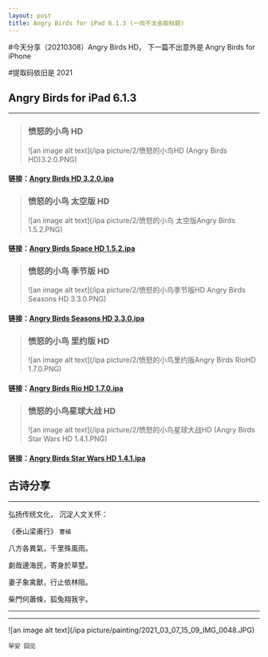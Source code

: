 ```yaml
---
layout: post
title: Angry Birds for iPad 6.1.3 (一向不太会取标题)  
---
```


#今天分享（20210308）Angry Birds HD， 下一篇不出意外是 Angry Birds for iPhone

#提取码依旧是 2021

## Angry Birds for iPad 6.1.3 ##
----
> ### **愤怒的小鸟 HD**
> ![an image alt text](/ipa picture/2/愤怒的小鸟HD (Angry Birds HD)3.2.0.PNG)
#### 链接：[Angry Birds HD 3.2.0.ipa](https://pan.baidu.com/s/1rXHOGiTHhkrFunSCwrEEGA)  

> ### **愤怒的小鸟 太空版 HD**
> ![an image alt text](/ipa picture/2/愤怒的小鸟 太空版Angry Birds 1.5.2.PNG)
#### 链接：[Angry Birds Space HD 1.5.2.ipa](https://pan.baidu.com/s/1fjYh0IqonS4_hQygq7JB0w) 
 
> ### **愤怒的小鸟 季节版 HD** 
> ![an image alt text](/ipa picture/2/愤怒的小鸟季节版HD Angry Birds Seasons HD 3.3.0.PNG)
#### 链接：[Angry Birds Seasons HD 3.3.0.ipa](https://pan.baidu.com/s/1lmEemlUzSQuVoIGqNmdoLg) 

> ### **愤怒的小鸟 里约版 HD** 
> ![an image alt text](/ipa picture/2/愤怒的小鸟里约版Angry Birds RioHD 1.7.0.PNG)
#### 链接：[Angry Birds Rio HD 1.7.0.ipa](https://pan.baidu.com/s/1eDY08NcdCaKRi5CiBf7mSA) 

> ### **愤怒的小鸟星球大战 HD** 
> ![an image alt text](/ipa picture/2/愤怒的小鸟星球大战HD (Angry Birds Star Wars HD 1.4.1.PNG)
#### 链接：[Angry Birds Star Wars HD 1.4.1.ipa](https://pan.baidu.com/s/1immfSZd00mEYwJ_N0X0zKw) 

## 古诗分享 ##
----

弘扬传统文化， 沉淀人文关怀：

《泰山梁甫行》 `曹植`

八方各異氣，千里殊風雨。

劇哉邊海民，寄身於草墅。

妻子象禽獸，行止依林阻。

柴門何蕭條，狐兔翔我宇。

----
****

![an image alt text](/ipa picture/painting/2021_03_07_15_09_IMG_0048.JPG)

`早安 回见`

